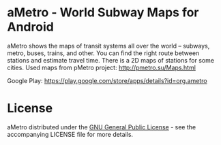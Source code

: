# aMetro - World Subway Maps for Android

aMetro shows the maps of transit systems all over the world – subways, metro, buses, trains, and other. 
You can find the right route between stations and estimate travel time. There is a 2D maps of stations for some cities.
Used maps from pMetro project: http://pmetro.su/Maps.html

Google Play: https://play.google.com/store/apps/details?id=org.ametro

# License

aMetro distributed under the [GNU General Public License](https://raw.githubusercontent.com/RomanGolovanov/ametro/master/LICENSE) - see the accompanying LICENSE file for more details. 
